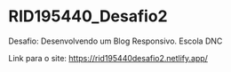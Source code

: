 # RID195440_Desafio2
Desafio: Desenvolvendo um Blog Responsivo. Escola DNC

Link para o site: https://rid195440desafio2.netlify.app/
